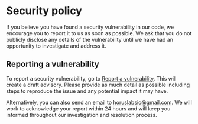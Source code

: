 # Security policy

If you believe you have found a security vulnerability in our code, we encourage you to report it to us as soon as possible.
We ask that you do not publicly disclose any details of the vulnerability until we have had an opportunity to investigate and address it. 

## Reporting a vulnerability

To report a security vulnerability, go to [Report a vulnerability](horuslabsio@gmail.com). This will create a draft advisory. Please provide as much detail as possible including steps to reproduce the issue and any potential impact it may have.

Alternatively, you can also send an email to horuslabsio@gmail.com. We will work to acknowledge your report within 24 hours and will keep you informed throughout our investigation and resolution process. 
